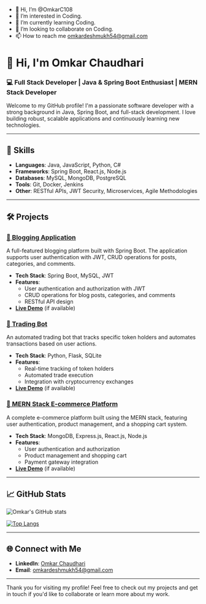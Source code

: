 - 👋 Hi, I’m @OmkarC108
- 👀 I’m interested in Coding.
- 🌱 I’m currently learning Coding.
- 💞️ I’m looking to collaborate on Coding.
- 📫 How to reach me omkardeshmukh54@gmail.com
# 👋 Hi, I'm Omkar Chaudhari

### 💻 Full Stack Developer | Java & Spring Boot Enthusiast | MERN Stack Developer

Welcome to my GitHub profile! I'm a passionate software developer with a strong background in Java, Spring Boot, and full-stack development. I love building robust, scalable applications and continuously learning new technologies.

---

## 🚀 Skills

- **Languages**: Java, JavaScript, Python, C#
- **Frameworks**: Spring Boot, React.js, Node.js
- **Databases**: MySQL, MongoDB, PostgreSQL
- **Tools**: Git, Docker, Jenkins
- **Other**: RESTful APIs, JWT Security, Microservices, Agile Methodologies

---

## 🛠️ Projects

### [🔗 Blogging Application](https://github.com/OmkarC108/BloggingApp)
A full-featured blogging platform built with Spring Boot. The application supports user authentication with JWT, CRUD operations for posts, categories, and comments.

- **Tech Stack**: Spring Boot, MySQL, JWT
- **Features**:
  - User authentication and authorization with JWT
  - CRUD operations for blog posts, categories, and comments
  - RESTful API design
- **[Live Demo](#)** (if available)

### [🔗 Trading Bot](https://github.com/OmkarC108/TradingBot)
An automated trading bot that tracks specific token holders and automates transactions based on user actions.

- **Tech Stack**: Python, Flask, SQLite
- **Features**:
  - Real-time tracking of token holders
  - Automated trade execution
  - Integration with cryptocurrency exchanges
- **[Live Demo](#)** (if available)

### [🔗 MERN Stack E-commerce Platform](https://github.com/OmkarC108/MERN-Ecommerce)
A complete e-commerce platform built using the MERN stack, featuring user authentication, product management, and a shopping cart system.

- **Tech Stack**: MongoDB, Express.js, React.js, Node.js
- **Features**:
  - User authentication and authorization
  - Product management and shopping cart
  - Payment gateway integration
- **[Live Demo](#)** (if available)

---

## 📈 GitHub Stats

![Omkar's GitHub stats](https://github-readme-stats.vercel.app/api?username=OmkarC108&show_icons=true&theme=radical)

[![Top Langs](https://github-readme-stats.vercel.app/api/top-langs/?username=OmkarC108&layout=compact&theme=radical)](https://github.com/anuraghazra/github-readme-stats)

---

## 🌐 Connect with Me

- **LinkedIn**: [Omkar Chaudhari](https://www.linkedin.com/in/omkarchaudhari)
- **Email**: omkardeshmukh54@gmail.com

---

Thank you for visiting my profile! Feel free to check out my projects and get in touch if you'd like to collaborate or learn more about my work.

<!---
OmkarC108/OmkarC108 is a ✨ special ✨ repository because its `README.md` (this file) appears on your GitHub profile.
You can click the Preview link to take a look at your changes.
--->
